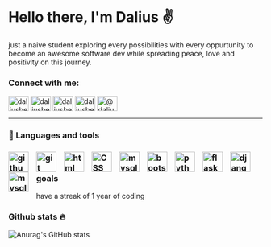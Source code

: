 

   <h1> Hello there, I'm Dalius ✌️</h1>

<p> just a naive student exploring every possibilities with every oppurtunity to become an awesome software dev while spreading peace, love and positivity on this journey. </p>


<h3 align="left">Connect with me:</h3>
<p align="left">
<a href="https://dev.to/daliusbeckjr" target="blank"><img align="center" src="https://raw.githubusercontent.com/rahuldkjain/github-profile-readme-generator/master/src/images/icons/Social/devto.svg" alt="daliusbeckjr" height="30" width="40" /></a>
<a href="https://twitter.com/daliusbeckjr" target="blank"><img align="center" src="https://raw.githubusercontent.com/rahuldkjain/github-profile-readme-generator/master/src/images/icons/Social/twitter.svg" alt="daliusbeckjr" height="30" width="40" /></a>
<a href="https://linkedin.com/in/daliusbeckjr" target="blank"><img align="center" src="https://raw.githubusercontent.com/rahuldkjain/github-profile-readme-generator/master/src/images/icons/Social/linked-in-alt.svg" alt="daliusbeckjr" height="30" width="40" /></a>
<a href="https://stackoverflow.com/users/daliusbeckjr" target="blank"><img align="center" src="https://raw.githubusercontent.com/rahuldkjain/github-profile-readme-generator/master/src/images/icons/Social/stack-overflow.svg" alt="daliusbeckjr" height="30" width="40" /></a>
<a href="https://medium.com/@daliusbeckxiv" target="blank"><img align="center" src="https://raw.githubusercontent.com/rahuldkjain/github-profile-readme-generator/master/src/images/icons/Social/medium.svg" alt="@daliusbeckxiv" height="30" width="40" /></a>
</p>

---

   <h3> 🧰 Languages and tools<h3/>
<img align="left" alt="github" width="40px" style="padding-right:12px;" src="https://cdn.jsdelivr.net/gh/devicons/devicon/icons/github/github-original-wordmark.svg" />
<img align="left" alt="git" width="40px" style="padding-right:12px;" src="https://cdn.jsdelivr.net/gh/devicons/devicon/icons/git/git-original.svg" />
<img align="left" alt="html" width="40px" style="padding-right:12px;" src="https://cdn.jsdelivr.net/gh/devicons/devicon/icons/html5/html5-plain.svg" />
<img align="left" alt="CSS" width="40px" style="padding-right:12px;" src="https://cdn.jsdelivr.net/gh/devicons/devicon/icons/css3/css3-plain.svg" />
<img align="left" alt="mysql" width="40px" style="padding-right:12px;" src="https://cdn.jsdelivr.net/gh/devicons/devicon/icons/javascript/javascript-original.svg" />
<img align="left" alt="bootstrap" width="40px" style="padding-right:12px;" src="https://cdn.jsdelivr.net/gh/devicons/devicon/icons/bootstrap/bootstrap-original.svg" />
<img align="left" alt="python" width="40px" style="padding-right:12px;" src="https://cdn.jsdelivr.net/gh/devicons/devicon/icons/python/python-original.svg" />
<img align="left" alt="flask" width="40px" style="padding-right:12px;" src="https://cdn.jsdelivr.net/gh/devicons/devicon/icons/flask/flask-original.svg" />
<img align="left" alt="django" width="40px" style="padding-right:12px;" src="https://cdn.jsdelivr.net/gh/devicons/devicon/icons/django/django-plain.svg" />
<img align="left" alt="mysql" width="40px" style="padding-right:12px;" src="https://cdn.jsdelivr.net/gh/devicons/devicon/icons/mysql/mysql-original-wordmark.svg" />
<br />
          
<h3> goals </h3>
<p> have a streak of 1 year of coding </p>



<!-- 
    [idea] just need to add a dop menu for seperation Maybe <detail> <summary> 
    look at w3 school for some inspiration...
    2. find image icons for links to socials
    3. make a name icon 
 -->
 <h3> Github stats 🔥</h3> 

<!-- [![GitHub Streak](https://streak-stats.demolab.com?user=DaliusBeckjr&theme=cobalt)](https://git.io/streak-stats)  -->

![Anurag's GitHub stats](https://github-readme-stats.vercel.app/api?username=DaliusBeckjr&show_icons=true&theme=cobalt) 

<!-- [![Top Langs](https://github-readme-stats.vercel.app/api/top-langs/?username=DaliusBeckjr&langs_count=8&theme=cobalt)](https://github.com/anuraghazra/github-readme-stats) -->
